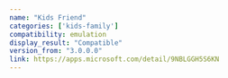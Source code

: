 ```yaml
---
name: "Kids Friend"
categories: ['kids-family']
compatibility: emulation
display_result: "Compatible"
version_from: "3.0.0.0"
link: https://apps.microsoft.com/detail/9NBLGGH5S6KN
---
```

